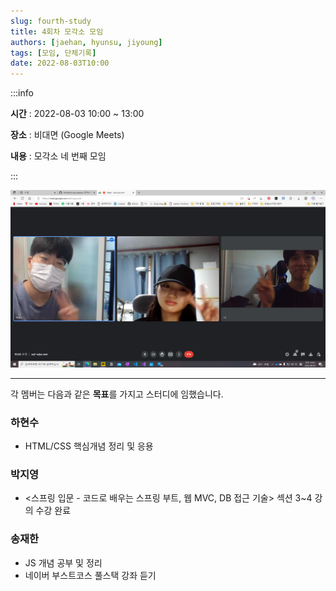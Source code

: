 ```yaml
---
slug: fourth-study
title: 4회차 모각소 모임
authors: [jaehan, hyunsu, jiyoung]
tags: [모임, 단체기록]
date: 2022-08-03T10:00
---
```


:::info

**시간** : 2022-08-03 10:00 ~ 13:00

**장소** : 비대면 (Google Meets)

**내용** : 모각소 네 번째 모임

:::

![4회차 단체사진](./img.png)

---

각 멤버는 다음과 같은 **목표**를 가지고 스터디에 임했습니다.

### 하현수

- HTML/CSS 핵심개념 정리 및 응용

### 박지영

- <스프링 입문 - 코드로 배우는 스프링 부트, 웹 MVC, DB 접근 기술> 섹션 3~4 강의 수강 완료

### 송재한

- JS 개념 공부 및 정리
- 네이버 부스트코스 풀스택 강좌 듣기

